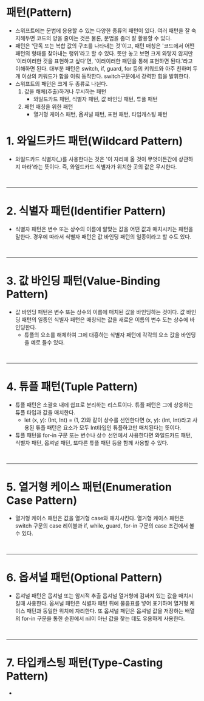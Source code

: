 # 패턴(Pattern)
- 스위프트에는 문법에 응용할 수 있는 다양한 종류의 패턴이 있다. 여러 패턴을 잘 숙지해두면 코드의 양을 줄이는 것은 물론, 문법을 좀더 잘 활용할 수 있다.
- 패턴은 '단독 또는 복합 값의 구조를 나타내는 것'이고, 패턴 매칭은 '코드에서 어떤 패턴의 형태를 찾아내는 행위'라고 할 수 있다. 뜻만 놓고 보면 크게 와닿지 않지만 '이러이러한 것을 표현하고 싶다'면, '이러이러한 패턴을 통해 표현하면 된다.'라고 이해하면 된다. 대부분 패턴은 switch, if, guard, for 등의 키워드와 아주 친하며 두 개 이상의 키워드가 합을 이뤄 동작한다. switch구문에서 강력한 힘을 발휘한다.
- 스위프트의 패턴은 크게 두 종류로 나뉜다.
  1. 값을 해체(추출)하거나 무시하는 패턴
     - 와일드카드 패턴, 식별자 패턴, 값 바인딩 패턴, 튜플 패턴
  2. 패턴 매칭을 위한 패턴
     - 열거형 케이스 패턴, 욥셔널 패턴, 표현 패턴, 타입캐스팅 패턴

# 1. 와일드카드 패턴(Wildcard Pattern)
- 와일드카드 식별자(_)를 사용한다는 것은 '이 자리에 올 것이 무엇이든간에 상관하지 마라'라는 뜻이다. 즉, 와일드카드 식별자가 위치한 곳의 값은 무시한다. 

<br/>

----------------

# 2. 식별자 패턴(Identifier Pattern)
- 식별자 패턴은 변수 또는 상수의 이름에 알맞는 값을 어떤 값과 매치시키는 패턴을 말한다. 경우에 따라서 식별자 패턴은 값 바인딩 패턴의 일종이라고 할 수도 있다.

<br/>

----------------

# 3. 값 바인딩 패턴(Value-Binding Pattern)
- 값 바인딩 패턴은 변수 또는 상수의 이름에 매치된 값을 바인딩하는 것이다. 값 바인딩 패턴의 일종인 식별자 패턴은 매칭되는 값을 새로운 이름의 변수 도는 상수에 바인딩한다. 
  - 튜플의 요소를 해체하여 그에 대흥하는 식별자 패턴에 각각의 요소 값을 바인딩을 예로 들수 있다.

<br/>

----------------

# 4. 튜플 패턴(Tuple Pattern)
- 튜플 패턴은 소괄호 내에 쉽표로 분리하는 리스트이다. 튜플 패턴은 그에 상응하는 튜플 타입과 값을 매치한다.
  - let (x, y): (Int, Int) = (1, 2)와 같이 상수를 선언한다면 (x, y): (Int, Int)라고 사용된 튜플 패턴은 요소가 모두 Int타입인 튜플하고만 매치된다는 뜻이다.
- 튜플 패턴을 for-in 구문 또는 변수나 상수 선언에서 사용한다면 와일드카드 패턴, 식별자 패턴, 옵셔널 패턴, 또다른 튜플 패턴 등을 함께 사용할 수 있다.

<br/>

----------------

# 5. 열거형 케이스 패턴(Enumeration Case Pattern)
- 열거형 케이스 패턴은 값을 열거형 case와 매치시킨다. 열거형 케이스 패턴은 switch 구문의 case 레이블과 if, while, guard, for-in 구문의 case 조건에서 볼수 있다. 


<br/>

----------------

# 6. 옵셔널 패턴(Optional Pattern)
- 옵셔널 패턴은 옵셔널 또는 암시적 추출 옵셔널 열거형에 감싸져 있는 값을 매치시킬때 사용한다. 옵셔널 패턴은 식별자 패턴 뒤에 물음표를 넣어 표기하며 열거형 케이스 패턴과 동일한 위치에 자리한다. 또 옵셔널 패턴은 옵셔널 값을 저장하는 배열의 for-in 구문을 통한 순환에서 nil이 아닌 값을 찾는 데도 유용하게 사용한다.

<br/>

----------------

# 7. 타입캐스팅 패턴(Type-Casting Pattern)
- 

